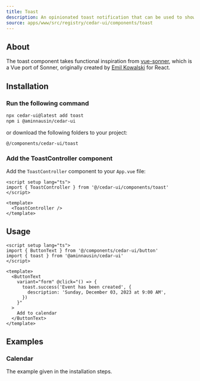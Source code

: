 ```yaml
---
title: Toast
description: An opinionated toast notification that can be used to show a message. Click a button below to show the toast notification.
source: apps/www/src/registry/cedar-ui/components/toast
---
```

<ComponentPreview name="ToastDemo" />

## About

The toast component takes functional inspiration from [vue-sonner](https://vue-sonner.vercel.app/), which is a Vue port of Sonner, originally created by [Emil Kowalski](https://twitter.com/emilkowalski_) for React.

## Installation

<Steps>

### Run the following command

``` bash
npx cedar-ui@latest add toast
npm i @aminnausin/cedar-ui
```

or download the following folders to your project:

`@/components/cedar-ui/toast`

### Add the ToastController component

Add the `ToastController` component to your `App.vue` file:

```vue title="App.vue"
<script setup lang="ts">
import { ToastController } from '@/cedar-ui/components/toast'
</script>

<template>
  <ToastController />
</template>
```

</Steps>

## Usage

```vue
<script setup lang="ts">
import { ButtonText } from '@/components/cedar-ui/button'
import { toast } from '@aminnausin/cedar-ui'
</script>

<template>
  <ButtonText
    variant="form" @click="() => {
      toast.success('Event has been created', {
        description: 'Sunday, December 03, 2023 at 9:00 AM',
      })
    }"
  >
    Add to calendar
  </ButtonText>
</template>
```

## Examples

### Calendar

The example given in the installation steps.

<ComponentPreview name="ToastCalendarDemo" />
